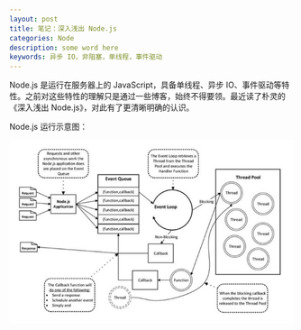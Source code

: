 ```yaml
---
layout: post
title: 笔记：深入浅出 Node.js
categories: Node
description: some word here
keywords: 异步 IO，非阻塞，单线程，事件驱动
---
```


Node.js 是运行在服务器上的 JavaScript，具备单线程、异步 IO、事件驱动等特性。之前对这些特性的理解只是通过一些博客，始终不得要领。最近读了朴灵的《深入浅出 Node.js》，对此有了更清晰明确的认识。

Node.js 运行示意图：

![](/images/node/node_event.jpg)